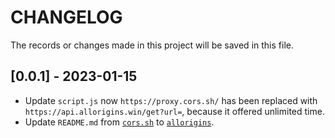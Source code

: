 # CHANGELOG

The records or changes made in this project will be saved in this file.

## [0.0.1] - 2023-01-15

* Update `script.js` now `https://proxy.cors.sh/` has been replaced with `https://api.allorigins.win/get?url=`, because it offered unlimited time.
* Update `README.md` from [`cors.sh`](https://github.com/gridaco/cors.sh) to [`allorigins`](https://github.com/gnuns/allorigins).
